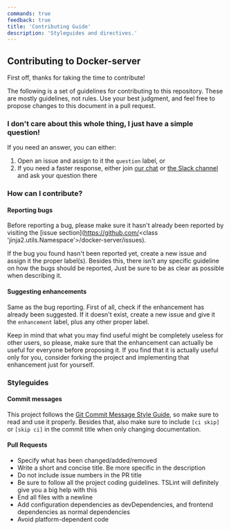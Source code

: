 ```yaml
---
commands: true
feedback: true
title: 'Contributing Guide'
description: 'Styleguides and directives.'
---
```


## Contributing to Docker-server

First off, thanks for taking the time to contribute!

The following is a set of guidelines for contributing to this repository. These are mostly guidelines, not rules. Use your best judgment, and feel free to propose changes to this document in a pull request.

### I don't care about this whole thing, I just have a simple question!

If you need an answer, you can either:
  1. Open an issue and assign to it the `question` label, or
  2. If you need a faster response, either join [our chat](https://t.me/joinchat/BgcHHE-NwwWNnnnu2Bnl-Q) or [the Slack channel](https://join.slack.com/t/p3wsk/shared_invite/enQtMzMxNTUwMTg1NzUwLWFjYWZmOTUwM2IxMzVmMDU2ZjdmMTg2NzgxOWU2MTYwYmM2YjNmYjMwYzUxNzM4ZmI2ODVlMWZmMTI5M2IyNWU) and ask your question there

### How can I contribute?

#### Reporting bugs

Before reporting a bug, please make sure it hasn't already been reported by visiting the
[issue section](https://github.com/<class 'jinja2.utils.Namespace'>/docker-server/issues).

If the bug you found hasn't been reported yet, create a new issue and assign it the proper label(s).
Besides this, there isn't any specific guideline on how the bugs should be reported, Just be sure
to be as clear as possible when describing it.

#### Suggesting enhancements

Same as the bug reporting. First of all, check if the enhancement has already been suggested.
If it doesn't exist, create a new issue and give it the `enhancement` label, plus any other proper label.

Keep in mind that what you may find useful might be completely useless for other users,
so please, make sure that the enhancement can actually be useful for everyone before proposing it.
If you find that it is actually useful only for you, consider forking the project and implementing that
enhancement just for yourself.

### Styleguides

#### Commit messages

This project follows the [Git Commit Message Style Guide](https://udacity.github.io/git-styleguide/),
so make sure to read and use it properly. Besides that, also make sure to include `[ci skip]` or `[skip ci]`
in the commit title when only changing documentation.

#### Pull Requests

  - Specify what has been changed/added/removed
  - Write a short and concise title. Be more specific in the description
  - Do not include issue numbers in the PR title
  - Be sure to follow all the project coding guidelines. TSLint will definitely give you a big help with this
  - End all files with a newline
  - Add configuration dependencies as devDependencies, and frontend dependencies as normal dependencies
  - Avoid platform-dependent code